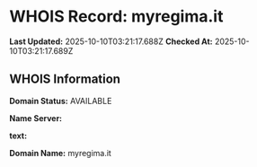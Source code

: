 # WHOIS Record: myregima.it

**Last Updated:** 2025-10-10T03:21:17.688Z
**Checked At:** 2025-10-10T03:21:17.689Z

## WHOIS Information

**Domain Status:** AVAILABLE

**Name Server:** 

**text:** 

**Domain Name:** myregima.it

